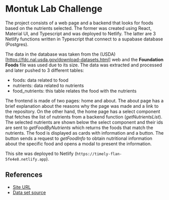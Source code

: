 # Montuk Lab Challenge

The project consists of a web page and a backend that looks for foods based on the nutrients selected. The former was created using React, Material UI, and Typescript and was deployed to Netlify. The latter are 3 Netlify functions written in Typescript that connect to a supabase database (Postgres).

The data in the database was taken from the (USDA)[https://fdc.nal.usda.gov/download-datasets.html] web and the **Foundation Foods** file was used due to its size. The data was extracted and processed and later pushed to 3 different tables:
* foods: data related to food
* nutrients: data related to nutrients
* food_nutrients: this table relates the food with the nutrients

The frontend is made of two pages: home and about. The about page has a brief explanation about the reasons why the page was made and a link to the repository. On the other hand, the home page has a select component that fetches the list of nutrients from a backend function (*getNutrientsList*). The selected nutrients are shown below the select component and their ids are sent to *getFoodByNutrients* which returns the foods that match the nutrients. The food is displayed as cards with information and a button. The button sends a request to *getFoodInfo* to obtain nutritional information about the specific food and opens a modal to present the information.

This site was deployed to Netlify (`https://timely-flan-5fe4e8.netlify.app`).

## References
* [Site URL](https://timely-flan-5fe4e8.netlify.app)
* [Data set source](https://fdc.nal.usda.gov/download-datasets.html)
